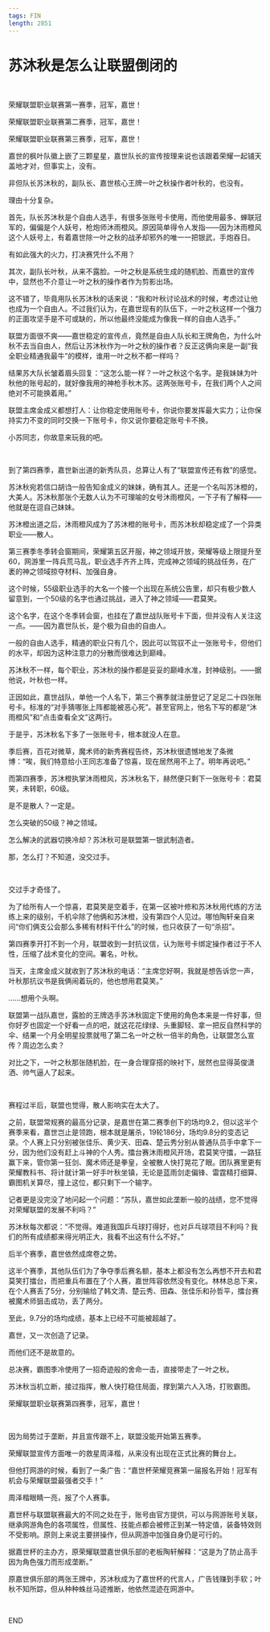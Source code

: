 ```yaml
---
tags: FIN
length: 2851
---
```


# 苏沐秋是怎么让联盟倒闭的

<br>

荣耀联盟职业联赛第一赛季，冠军，嘉世！

荣耀联盟职业联赛第二赛季，冠军，嘉世！

荣耀联盟职业联赛第三赛季，冠军，嘉世！

嘉世的枫叶队徽上嵌了三颗星星，嘉世队长的宣传按理来说也该跟着荣耀一起铺天盖地才对，但事实上，没有。

非但队长苏沐秋的，副队长、嘉世核心王牌一叶之秋操作者叶秋的，也没有。

理由十分复杂。

首先，队长苏沐秋是个自由人选手，有很多张账号卡使用，而他使用最多、蝉联冠军的，偏偏是个人妖号，枪炮师沐雨橙风。原因简单得令人发指——因为沐雨橙风这个人妖号上，有着嘉世除一叶之秋的战矛却邪外的唯一一把银武，手炮吞日。

有如此强大的火力，打决赛凭什么不用？

其次，副队长叶秋，从来不露脸。一叶之秋是系统生成的随机脸、而嘉世的宣传中，显然也不介意让一叶之秋的操作者作为剪影出场。

这不错了，毕竟用队长苏沐秋的话来说：“我和叶秋讨论战术的时候，考虑过让他也成为一个自由人。不过我们认为，在嘉世现有的队伍下，一叶之秋这样一个强力的正面攻坚手是不可或缺的，所以他最终没能成为像我一样的自由人选手。”

联盟方面很不爽——嘉世稳定的宣传点，竟然是自由人队长和王牌角色，为什么叶秋不去当自由人，然后让苏沐秋作为一叶之秋的操作者？反正这俩向来是一副“我全职业精通我最牛”的模样，谁用一叶之秋不都一样吗？

结果苏大队长皱着眉头回复：“这怎么能一样？一叶之秋这个名字。是我妹妹为叶秋他的账号起的，就好像我用的神枪手秋木苏。这两张账号卡，在我们两个人之间绝对不可能换着用。”

联盟主席金成义都想打人：让你稳定使用账号卡，你说你要发挥最大实力；让你保持实力不变的同时交换一下账号卡，你又说你要稳定账号卡不换。

小苏同志，你故意来玩我的吧。

<br>

到了第四赛季，嘉世新出道的新秀队员，总算让人有了“联盟宣传还有救”的感觉。

苏沐秋宛若信口胡诌一般告知金成义的妹妹，确有其人。还是一个名叫苏沐橙的，大美人。苏沐秋那张个无数人认为不可理喻的女号沐雨橙风，一下子有了解释——他就是在逗自己妹妹。

苏沐橙出道之后，沐雨橙风成为了苏沐橙的账号卡，而苏沐秋却稳定成了一个异类职业——散人。

第三赛季冬季转会窗期间，荣耀第五区开服，神之领域开放，荣耀等级上限提升至60，网游里一阵兵荒马乱，职业选手齐齐上阵，完成神之领域的挑战任务，在广袤的神之领域掠夺材料、加强自身。

这个时候，55级职业选手的大名一个接一个出现在系统公告里，却只有极少数人留意到，一个50级的名字也通过挑战，进入了神之领域——君莫笑。

这个名字，在这个冬季转会窗，也挂在了嘉世战队账号卡下面，但并没有人关注这一点。——因为嘉世队长，是个极为自由的自由人。

一般的自由人选手，精通的职业只有几个，因此可以驾驭不止一张账号卡，但他们的水平，却因为这种注意力的分散而很难达到巅峰。

苏沐秋不一样，每个职业，苏沐秋的操作都是妥妥的巅峰水准，封神级别。——据他说，叶秋也一样。

正因如此，嘉世战队，单他一个人名下，第三个赛季就注册登记了足足二十四张账号卡。标准的“对手猜哪张上阵都能被恶心死”。甚至官网上，他名下写的都是“沐雨橙风”和“点击查看全文”这两行。

于是乎，苏沐秋名下多了一张账号卡，根本就没人在意。

季后赛，百花对微草，魔术师的新秀赛程告终，苏沐秋很遗憾地发了条微博：“唉，我们特意给小王同志准备了惊喜，现在居然用不上了。明年再说吧。”

而第四赛季，苏沐橙执掌沐雨橙风，苏沐秋名下，赫然便只剩下一张账号卡：君莫笑，未转职，60级。

是不是散人？一定是。

怎么突破的50级？神之领域。

怎么解决的武器切换冷却？苏沐秋可是联盟第一银武制造者。

那，怎么打？不知道，没交过手。

<br>

交过手才奇怪了。

为了给所有人一个惊喜，君莫笑是空着手，在第一区被叶修和苏沐秋用代练的方法练上来的级别，千机伞除了他俩和苏沐橙，没有第四个人见过。哪怕陶轩亲自来问“你们俩支公会那么多稀有材料干什么”的时候，也只收获了一句“杀招”。

第四赛季开打不到一个月，联盟收到一封抗议信，认为账号卡绑定操作者过于不人性，压缩了战术变化的空间。署名，叶秋。

当天，主席金成义就收到了苏沐秋的电话：“主席您好啊，我就是想告诉您一声，叶秋那抗议书是我俩闹着玩的，他也想用君莫笑。”

……想用个头啊。

联盟第一战队嘉世，露脸的王牌选手苏沐秋固定下使用的角色本来是一件好事，但你好歹也固定一个好看一点的吧，就这花花绿绿、头重脚轻、拿一把反自然科学的伞、结果一个月全明星投票就甩了第二名一叶之秋一倍半的角色，让联盟怎么宣传？周边怎么卖？

对比之下，一叶之秋那张随机脸，在一身合理穿搭的映衬下，居然也显得英俊潇洒、帅气逼人了起来。

<br>

赛程过半后，联盟也觉得，散人影响实在太大了。

之前，联盟常规赛的最高分记录，是嘉世在第二赛季创下的场均9.2，但以这半个赛季来看，嘉世岂止是领跑，根本就是屠杀，19轮186分，场均9.8分的变态记录。个人赛上只分别被张佳乐、黄少天、田森、楚云秀分别从普通队员手中拿下一分，因为他们没有赶上斗神的个人秀。擂台赛沐雨橙风开场，君莫笑守擂，一路狂赢下来，管你第一狂剑、魔术师还是拳皇，全被散人快打晃花了眼。团队赛里更有荣耀教科书、将计就计第一好手叶秋坐镇，无论是蓝雨剑走偏锋、雷霆精打细算、霸图机关算尽，撞上这位，都只剩下一个输字。

记者更是没完没了地问起一个问题：“苏队，嘉世如此垄断一般的战绩，您不觉得对荣耀联盟的发展不利吗？”

苏沐秋每次都说：“不觉得。难道我国乒乓球打得好，也对乒乓球项目不利吗？我们的所有成绩都来得光明正大，我看不出这有什么不好。”

后半个赛季，嘉世依然成席卷之势。

这半个赛季，其他队伍们为了争夺季后赛名额，基本上都没有怎么再想不开去和君莫笑打擂台，而把重兵布置在了个人赛，嘉世阵容依然没有变化。林林总总下来，在个人赛丢了5分，分别输给了韩文清、楚云秀、田森、张佳乐和孙哲平，擂台赛被魔术师狙击成功，丢了两分。

至此，9.7分的场均成绩，基本上已经不可能被超越了。

嘉世，又一次创造了记录。

而他们还不是故意的。

总决赛，霸图季冷使用了一招奇迹般的舍命一击，直接带走了一叶之秋。

苏沐秋当机立断，接过指挥，散人快打稳住局面，撑到第六人入场，打败霸图。

荣耀联盟职业联赛第四赛季，冠军，嘉世！

<br>

因为局势过于垄断，并且宣传跟不上，联盟没能开始第五赛季。

荣耀联盟宣传方面唯一的救星周泽楷，从来没有出现在正式比赛的舞台上。

但他打网游的时候，看到了一条广告：“嘉世杯荣耀竞赛第一届报名开始！冠军有机会与荣耀联盟最强者交手！”

周泽楷眼睛一亮，报了个人赛事。

嘉世杯与联盟联赛最大的不同之处在于，账号由官方提供，可以与网游账号关联，继承网游角色的各项属性，但属性、技能点都会被修正到某一特定值，装备特效则不受影响。原则上来说主要拼操作，但从网游中加强自身仍是可行的。

据嘉世杯的主办方，原荣耀联盟嘉世俱乐部的老板陶轩解释：“这是为了防止高手因为角色强力而形成垄断。”

原嘉世俱乐部的两张王牌中，苏沐秋成为了嘉世杯的代言人，广告钱赚到手软；叶秋不知所踪，但从种种蛛丝马迹推断，他依然混迹在网游中。

<br>

END
